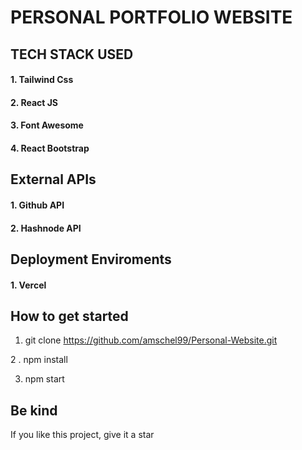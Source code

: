 # PERSONAL PORTFOLIO WEBSITE

## TECH STACK USED

#### 1. Tailwind Css

#### 2. React JS

#### 3. Font Awesome

####  4. React Bootstrap


## External APIs


#### 1. Github API
#### 2.  Hashnode API


## Deployment Enviroments

#### 1. Vercel

## How to get started
1. git clone https://github.com/amschel99/Personal-Website.git

2 . npm install

3. npm start


## Be kind

If you like this project, give it a star




